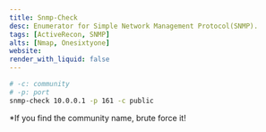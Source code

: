 ```yaml
---
title: Snmp-Check
desc: Enumerator for Simple Network Management Protocol(SNMP).
tags: [ActiveRecon, SNMP]
alts: [Nmap, Onesixtyone]
website:
render_with_liquid: false
---
```


```sh
# -c: community
# -p: port
snmp-check 10.0.0.1 -p 161 -c public
```

*If you find the community name, brute force it!
